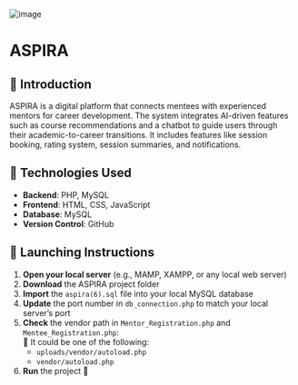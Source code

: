 ![image](https://github.com/user-attachments/assets/c94f3fb0-8eec-4d8c-b4a8-20a9b7de60c0) 
# ASPIRA 

## 🎯 Introduction
ASPIRA is a digital platform that connects mentees with experienced mentors for career development. The system integrates AI-driven features such as course recommendations and a chatbot to guide users through their academic-to-career transitions. It includes features like session booking, rating system, session summaries, and notifications.


## 🔧 Technologies Used
- **Backend**: PHP, MySQL
- **Frontend**: HTML, CSS, JavaScript 
- **Database**: MySQL 
- **Version Control**: GitHub


## 🚀 Launching Instructions
1. **Open your local server** (e.g., MAMP, XAMPP, or any local web server) 
2. **Download** the ASPIRA project folder 
3. **Import** the `aspira(6).sql` file into your local MySQL database 
4. **Update** the port number in `db_connection.php` to match your local server’s port   
5. **Check** the vendor path in `Mentor_Registration.php` and `Mentee_Registration.php`:  
   📌 It could be one of the following:  
   - `uploads/vendor/autoload.php`  
   - `vendor/autoload.php`  
6. **Run** the project 🚀


